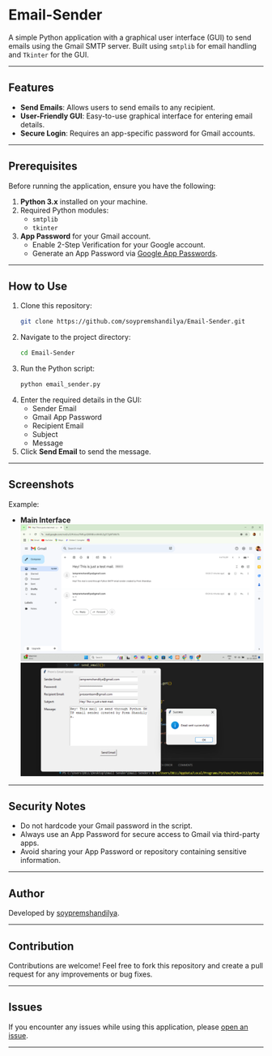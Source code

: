 # Email-Sender
A simple Python application with a graphical user interface (GUI) to send emails using the Gmail SMTP server. Built using `smtplib` for email handling and `Tkinter` for the GUI.

---

## Features
- **Send Emails**: Allows users to send emails to any recipient.
- **User-Friendly GUI**: Easy-to-use graphical interface for entering email details.
- **Secure Login**: Requires an app-specific password for Gmail accounts.

---

## Prerequisites
Before running the application, ensure you have the following:
1. **Python 3.x** installed on your machine.
2. Required Python modules:
   - `smtplib`
   - `tkinter`
3. **App Password** for your Gmail account.
   - Enable 2-Step Verification for your Google account.
   - Generate an App Password via [Google App Passwords](https://myaccount.google.com/apppasswords).

---

## How to Use
1. Clone this repository:
   ```bash
   git clone https://github.com/soypremshandilya/Email-Sender.git
   ```
2. Navigate to the project directory:
   ```bash
   cd Email-Sender
   ```
3. Run the Python script:
   ```bash
   python email_sender.py
   ```
4. Enter the required details in the GUI:
   - Sender Email
   - Gmail App Password
   - Recipient Email
   - Subject
   - Message
5. Click **Send Email** to send the message.

---

## Screenshots


Example:
- **Main Interface**  
![Screenshot-1](assets/Recieved%20Mail.png)
![Screenshot-2](assets/Screenshot1.png)

---

## Security Notes
- Do not hardcode your Gmail password in the script.
- Always use an App Password for secure access to Gmail via third-party apps.
- Avoid sharing your App Password or repository containing sensitive information.

---

## Author
Developed by [soypremshandilya](https://github.com/soypremshandilya).

---

## Contribution
Contributions are welcome! Feel free to fork this repository and create a pull request for any improvements or bug fixes.

---

## Issues
If you encounter any issues while using this application, please [open an issue](https://github.com/soypremshandilya/Email-Sender/issues).

---
